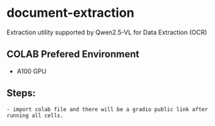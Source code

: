 # document-extraction
Extraction utility supported by Qwen2.5-VL for Data Extraction (OCR)

## COLAB Prefered Environment
- A100 GPU
## Steps:
    - import colab file and there will be a gradio public link after running all cells.